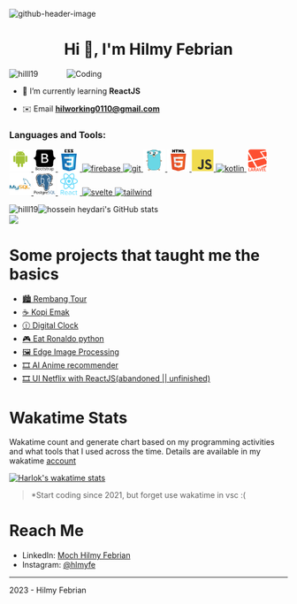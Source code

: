 ![github-header-image](https://user-images.githubusercontent.com/91865375/227990290-77629933-c4ca-4047-a49c-995072069f2d.png)
<h1 align="center">Hi 👋, I'm Hilmy Febrian</h1>
<!-- <h3 align="center">Frontend developer Enthusiast</h3> -->
<img align="right" alt="Coding" width="400" src="https://media.giphy.com/media/QNFhOolVeCzPQ2Mx85/giphy.gif">

<p align="left"> <img src="https://komarev.com/ghpvc/?username=hilll19&label=Profile%20views&color=0e75b6&style=flat" alt="hilll19" /> </p>

<!-- <p align="left"> <a href="https://github.com/ryo-ma/github-profile-trophy"><img src="https://github-profile-trophy.vercel.app/?username=hilll19" alt="hilll19" /></a> </p> -->

- 🌱 I’m currently learning **ReactJS**

- ✉️ Email **hilworking0110@gmail.com**

<h3 align="left">Languages and Tools:</h3>
<p align="left"> <a href="https://developer.android.com" target="_blank" rel="noreferrer"> <img src="https://raw.githubusercontent.com/devicons/devicon/master/icons/android/android-original-wordmark.svg" alt="android" width="40" height="40"/> </a> <a href="https://getbootstrap.com" target="_blank" rel="noreferrer"> <img src="https://raw.githubusercontent.com/devicons/devicon/master/icons/bootstrap/bootstrap-plain-wordmark.svg" alt="bootstrap" width="40" height="40"/> </a> <a href="https://www.w3schools.com/css/" target="_blank" rel="noreferrer"> <img src="https://raw.githubusercontent.com/devicons/devicon/master/icons/css3/css3-original-wordmark.svg" alt="css3" width="40" height="40"/> </a> <a href="https://firebase.google.com/" target="_blank" rel="noreferrer"> <img src="https://www.vectorlogo.zone/logos/firebase/firebase-icon.svg" alt="firebase" width="40" height="40"/> </a> <a href="https://git-scm.com/" target="_blank" rel="noreferrer"> <img src="https://www.vectorlogo.zone/logos/git-scm/git-scm-icon.svg" alt="git" width="40" height="40"/> </a> <a href="https://golang.org" target="_blank" rel="noreferrer"> <img src="https://raw.githubusercontent.com/devicons/devicon/master/icons/go/go-original.svg" alt="go" width="40" height="40"/> </a> <a href="https://www.w3.org/html/" target="_blank" rel="noreferrer"> <img src="https://raw.githubusercontent.com/devicons/devicon/master/icons/html5/html5-original-wordmark.svg" alt="html5" width="40" height="40"/> </a> <a href="https://developer.mozilla.org/en-US/docs/Web/JavaScript" target="_blank" rel="noreferrer"> <img src="https://raw.githubusercontent.com/devicons/devicon/master/icons/javascript/javascript-original.svg" alt="javascript" width="40" height="40"/> </a> <a href="https://kotlinlang.org" target="_blank" rel="noreferrer"> <img src="https://www.vectorlogo.zone/logos/kotlinlang/kotlinlang-icon.svg" alt="kotlin" width="40" height="40"/> </a> <a href="https://laravel.com/" target="_blank" rel="noreferrer"> <img src="https://raw.githubusercontent.com/devicons/devicon/master/icons/laravel/laravel-plain-wordmark.svg" alt="laravel" width="40" height="40"/> </a> <a href="https://www.mysql.com/" target="_blank" rel="noreferrer"> <img src="https://raw.githubusercontent.com/devicons/devicon/master/icons/mysql/mysql-original-wordmark.svg" alt="mysql" width="40" height="40"/> </a> <a href="https://www.postgresql.org" target="_blank" rel="noreferrer"> <img src="https://raw.githubusercontent.com/devicons/devicon/master/icons/postgresql/postgresql-original-wordmark.svg" alt="postgresql" width="40" height="40"/> </a> <a href="https://reactjs.org/" target="_blank" rel="noreferrer"> <img src="https://raw.githubusercontent.com/devicons/devicon/master/icons/react/react-original-wordmark.svg" alt="react" width="40" height="40"/> </a> <a href="https://svelte.dev" target="_blank" rel="noreferrer"> <img src="https://upload.wikimedia.org/wikipedia/commons/1/1b/Svelte_Logo.svg" alt="svelte" width="40" height="40"/> </a> <a href="https://tailwindcss.com/" target="_blank" rel="noreferrer"> <img src="https://www.vectorlogo.zone/logos/tailwindcss/tailwindcss-icon.svg" alt="tailwind" width="40" height="40"/> </a> </p>

<p><img align="left" src="https://github-readme-stats.vercel.app/api/top-langs?username=hilll19&theme=monokai&show_icons=true&locale=en&layout=compact" alt="hilll19" /></p>

<img src="https://github-readme-stats.vercel.app/api?username=Hilll19&show_icons=true&include_all_commits&theme=monokai" alt="hossein heydari's GitHub stats" /><br />
  <img src="https://github-readme-streak-stats.herokuapp.com/?user=Hilll19&theme=monokai" align="center"/>

# Some projects that taught me the basics
- [🏙️ Rembang Tour](https://github.com/Hilll19/RembangTour)
- [☕ Kopi Emak](https://github.com/Hilll19/Kopi-Emak)
- [🕧 Digital Clock](https://github.com/Hilll19/Experiment/tree/main/Digital%20Clock)
- [🎮 Eat Ronaldo python](https://github.com/Hilll19/EatRonaldo-Game)
- [🖼️ Edge Image Processing](https://github.com/Hilll19/Experiment/tree/main/Edge%20Image%20Processing)
- [🎞️ AI Anime recommender](https://github.com/resqiar/anime-recommender)
- [🎞️ UI Netflix with ReactJS(abandoned || unfinished)](https://github.com/Hilll19/netflix-clone-hil)

# Wakatime Stats
Wakatime count and generate chart based on my programming activities and what tools that I used across the time. Details are available in my wakatime [account](https://wakatime.com/@Hilll19)

[![Harlok's wakatime stats](https://github-readme-stats.vercel.app/api/wakatime?username=Hilll19&theme=monokai)](https://github.com/anuraghazra/github-readme-stats)
> *Start coding since 2021, but forget use wakatime in vsc :(
> 
# Reach Me
- LinkedIn: [Moch Hilmy Febrian](https://www.linkedin.com/in/moch-hilmy-febrian-eka-cahyadi-17a10521b/)
- Instagram: [@hlmyfe](https://www.instagram.com/hlmyfe)

---
2023 - Hilmy Febrian


